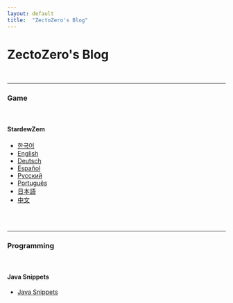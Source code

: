 ```yaml
---
layout: default
title:  "ZectoZero's Blog"
---
```

# **ZectoZero's Blog**

<br/>

---
### **Game**

<br/>



#### **StardewZem** 

* [한국어](/stardewzem/main/ko)
* [English](/stardewzem/main/en)
* [Deutsch](/stardewzem/main/de)
* [Español](/stardewzem/main/es)
* [Pусский](/stardewzem/main/ru)
* [Português](/stardewzem/main/pt)
* [日本語](/stardewzem/main/ja)
* [中文](/stardewzem/main/zh)

<br/>
<br/>



---
### **Programming**

<br/>



#### **Java Snippets**

* [Java Snippets](/javasnippets/main)

<br/>
<br/>
